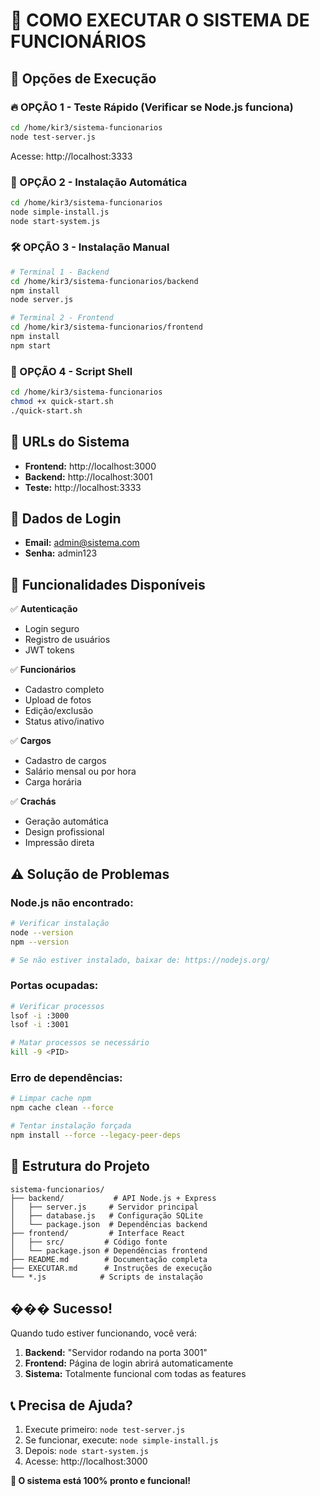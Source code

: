 # 🚀 COMO EXECUTAR O SISTEMA DE FUNCIONÁRIOS

## 🎯 Opções de Execução

### 🔥 OPÇÃO 1 - Teste Rápido (Verificar se Node.js funciona)
```bash
cd /home/kir3/sistema-funcionarios
node test-server.js
```
Acesse: http://localhost:3333

### 🚀 OPÇÃO 2 - Instalação Automática
```bash
cd /home/kir3/sistema-funcionarios
node simple-install.js
node start-system.js
```

### 🛠️ OPÇÃO 3 - Instalação Manual
```bash
# Terminal 1 - Backend
cd /home/kir3/sistema-funcionarios/backend
npm install
node server.js

# Terminal 2 - Frontend
cd /home/kir3/sistema-funcionarios/frontend
npm install
npm start
```

### 📜 OPÇÃO 4 - Script Shell
```bash
cd /home/kir3/sistema-funcionarios
chmod +x quick-start.sh
./quick-start.sh
```

## 📍 URLs do Sistema

- **Frontend:** http://localhost:3000
- **Backend:** http://localhost:3001
- **Teste:** http://localhost:3333

## 🔐 Dados de Login

- **Email:** admin@sistema.com
- **Senha:** admin123

## 🎯 Funcionalidades Disponíveis

✅ **Autenticação**
- Login seguro
- Registro de usuários
- JWT tokens

✅ **Funcionários**
- Cadastro completo
- Upload de fotos
- Edição/exclusão
- Status ativo/inativo

✅ **Cargos**
- Cadastro de cargos
- Salário mensal ou por hora
- Carga horária

✅ **Crachás**
- Geração automática
- Design profissional
- Impressão direta

## ⚠️ Solução de Problemas

### Node.js não encontrado:
```bash
# Verificar instalação
node --version
npm --version

# Se não estiver instalado, baixar de: https://nodejs.org/
```

### Portas ocupadas:
```bash
# Verificar processos
lsof -i :3000
lsof -i :3001

# Matar processos se necessário
kill -9 <PID>
```

### Erro de dependências:
```bash
# Limpar cache npm
npm cache clean --force

# Tentar instalação forçada
npm install --force --legacy-peer-deps
```

## 📁 Estrutura do Projeto

```
sistema-funcionarios/
├── backend/           # API Node.js + Express
│   ├── server.js     # Servidor principal
│   ├── database.js   # Configuração SQLite
│   └── package.json  # Dependências backend
├── frontend/         # Interface React
│   ├── src/         # Código fonte
│   └── package.json # Dependências frontend
├── README.md        # Documentação completa
├── EXECUTAR.md      # Instruções de execução
└── *.js            # Scripts de instalação
```

## ��� Sucesso!

Quando tudo estiver funcionando, você verá:

1. **Backend:** "Servidor rodando na porta 3001"
2. **Frontend:** Página de login abrirá automaticamente
3. **Sistema:** Totalmente funcional com todas as features

## 📞 Precisa de Ajuda?

1. Execute primeiro: `node test-server.js`
2. Se funcionar, execute: `node simple-install.js`
3. Depois: `node start-system.js`
4. Acesse: http://localhost:3000

**🎯 O sistema está 100% pronto e funcional!**